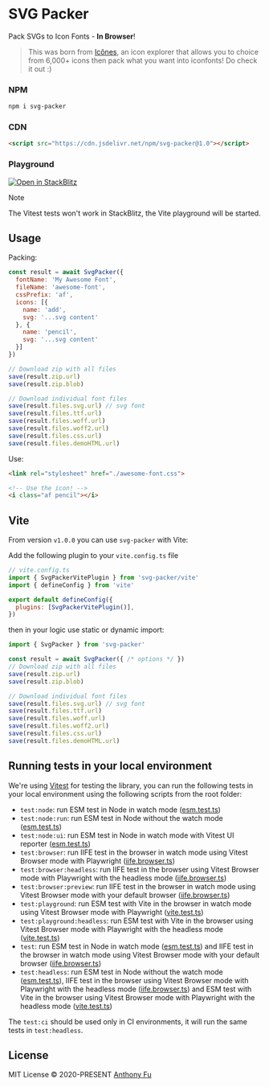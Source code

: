 # SVG Packer

Pack SVGs to Icon Fonts - **In Browser**!

> This was born from [Icônes](https://github.com/antfu-collective/icones), an icon explorer that allows you to choice from 6,000+ icons then pack what you want into iconfonts! Do check it out :)

### NPM

```bash
npm i svg-packer
```

### CDN

```html
<script src="https://cdn.jsdelivr.net/npm/svg-packer@1.0"></script>
```

### Playground

[![Open in StackBlitz](https://developer.stackblitz.com/img/open_in_stackblitz.svg)](https://stackblitz.com/github/antfu/svg-packer)

> [!NOTE]
> The Vitest tests won't work in StackBlitz, the Vite playground will be started.

## Usage

Packing:

```js
const result = await SvgPacker({
  fontName: 'My Awesome Font',
  fileName: 'awesome-font',
  cssPrefix: 'af',
  icons: [{
    name: 'add',
    svg: '...svg content'
  }, {
    name: 'pencil',
    svg: '...svg content'
  }]
})

// Download zip with all files
save(result.zip.url)
save(result.zip.blob)

// Download individual font files
save(result.files.svg.url) // svg font
save(result.files.ttf.url)
save(result.files.woff.url)
save(result.files.woff2.url)
save(result.files.css.url)
save(result.files.demoHTML.url)
```

Use:

```html
<link rel="stylesheet" href="./awesome-font.css">

<!-- Use the icon! -->
<i class="af pencil"></i>
```

## Vite

From version `v1.0.0` you can use `svg-packer` with Vite:

Add the following plugin to your `vite.config.ts` file

```js
// vite.config.ts
import { SvgPackerVitePlugin } from 'svg-packer/vite'
import { defineConfig } from 'vite'

export default defineConfig({
  plugins: [SvgPackerVitePlugin()],
})
```

then in your logic use static or dynamic import:

```ts
import { SvgPacker } from 'svg-packer'

const result = await SvgPacker({ /* options */ })
// Download zip with all files
save(result.zip.url)
save(result.zip.blob)

// Download individual font files
save(result.files.svg.url) // svg font
save(result.files.ttf.url)
save(result.files.woff.url)
save(result.files.woff2.url)
save(result.files.css.url)
save(result.files.demoHTML.url)
```

## Running tests in your local environment

We're using [Vitest](https://vitest.dev) for testing the library, you can run the following tests in your local environment using the following scripts from the root folder:
- `test:node`: run ESM test in Node in watch mode ([esm.test.ts](./test/esm.test.ts))
- `test:node:run`: run ESM test in Node without the watch mode ([esm.test.ts](./test/esm.test.ts))
- `test:node:ui`: run ESM test in Node in watch mode with Vitest UI reporter ([esm.test.ts](./test/esm.test.ts))
- `test:browser`: run IIFE test in the browser in watch mode using Vitest Browser mode with Playwright ([iife.browser.ts](./test/iife.browser.ts))
- `test:browser:headless`: run IIFE test in the browser using Vitest Browser mode with Playwright with the headless mode ([iife.browser.ts](./test/iife.browser.ts))
- `test:browser:preview`: run IIFE test in the browser in watch mode using Vitest Browser mode with your default browser ([iife.browser.ts](./test/iife.browser.ts))
- `test:playground`: run ESM test with Vite in the browser in watch mode using Vitest Browser mode with Playwright ([vite.test.ts](./playground/test/vite.test.ts))
- `test:playground:headless`: run ESM test with Vite in the browser using Vitest Browser mode with Playwright with the headless mode ([vite.test.ts](./playground/test/vite.test.ts))
- `test`: run ESM test in Node in watch mode ([esm.test.ts](./test/esm.test.ts)) and IIFE test in the browser in watch mode using Vitest Browser mode with your default browser ([iife.browser.ts](./test/iife.browser.ts))
- `test:headless`: run ESM test in Node without the watch mode ([esm.test.ts](./test/esm.test.ts)), IIFE test in the browser using Vitest Browser mode with Playwright with the headless mode ([iife.browser.ts](./test/iife.browser.ts)) and ESM test with Vite in the browser using Vitest Browser mode with Playwright with the headless mode ([vite.test.ts](./playground/test/vite.test.ts))

The `test:ci` should be used only in CI environments, it will run the same tests in `test:headless`.

## License

MIT License © 2020-PRESENT [Anthony Fu](https://github.com/antfu)
